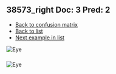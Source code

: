 ## 38573_right Doc: 3 Pred: 2
- [Back to confusion matrix](https://github.com/juliandewit/kaggle_retinopathy/blob/master/matrix.md)
- [Back to list](https://github.com/juliandewit/kaggle_retinopathy/blob/master/lists/32/list.md)
- [Next example in list](https://github.com/juliandewit/kaggle_retinopathy/blob/master/lists/32/40/40048_left.md)

![Eye](https://retinopaty.blob.core.windows.net/size1024/38573_right_3.jpeg)

### 

![Eye]()
